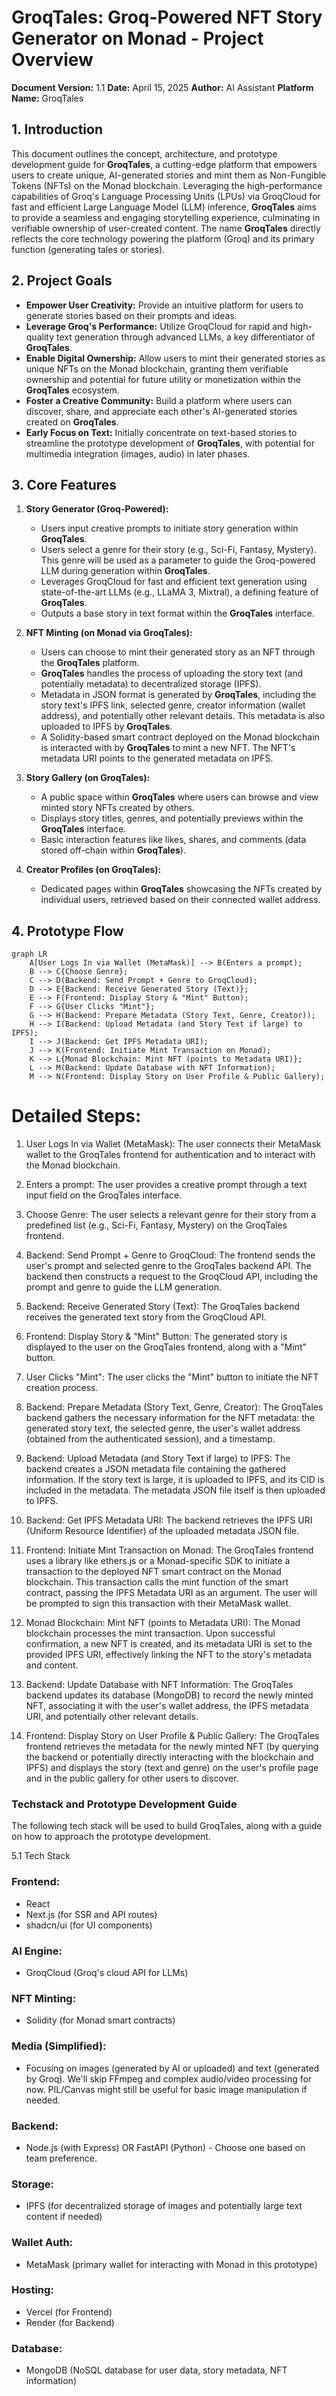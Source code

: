 # GroqTales: Groq-Powered NFT Story Generator on Monad - Project Overview

**Document Version:** 1.1
**Date:** April 15, 2025
**Author:** AI Assistant
**Platform Name:** GroqTales

## 1. Introduction

This document outlines the concept, architecture, and prototype development guide for **GroqTales**, a cutting-edge platform that empowers users to create unique, AI-generated stories and mint them as Non-Fungible Tokens (NFTs) on the Monad blockchain. Leveraging the high-performance capabilities of Groq's Language Processing Units (LPUs) via GroqCloud for fast and efficient Large Language Model (LLM) inference, **GroqTales** aims to provide a seamless and engaging storytelling experience, culminating in verifiable ownership of user-created content. The name **GroqTales** directly reflects the core technology powering the platform (Groq) and its primary function (generating tales or stories).

## 2. Project Goals

* **Empower User Creativity:** Provide an intuitive platform for users to generate stories based on their prompts and ideas.
* **Leverage Groq's Performance:** Utilize GroqCloud for rapid and high-quality text generation through advanced LLMs, a key differentiator of **GroqTales**.
* **Enable Digital Ownership:** Allow users to mint their generated stories as unique NFTs on the Monad blockchain, granting them verifiable ownership and potential for future utility or monetization within the **GroqTales** ecosystem.
* **Foster a Creative Community:** Build a platform where users can discover, share, and appreciate each other's AI-generated stories created on **GroqTales**.
* **Early Focus on Text:** Initially concentrate on text-based stories to streamline the prototype development of **GroqTales**, with potential for multimedia integration (images, audio) in later phases.

## 3. Core Features

1.  **Story Generator (Groq-Powered):**
    * Users input creative prompts to initiate story generation within **GroqTales**.
    * Users select a genre for their story (e.g., Sci-Fi, Fantasy, Mystery). This genre will be used as a parameter to guide the Groq-powered LLM during generation within **GroqTales**.
    * Leverages GroqCloud for fast and efficient text generation using state-of-the-art LLMs (e.g., LLaMA 3, Mixtral), a defining feature of **GroqTales**.
    * Outputs a base story in text format within the **GroqTales** interface.

2.  **NFT Minting (on Monad via GroqTales):**
    * Users can choose to mint their generated story as an NFT through the **GroqTales** platform.
    * **GroqTales** handles the process of uploading the story text (and potentially metadata) to decentralized storage (IPFS).
    * Metadata in JSON format is generated by **GroqTales**, including the story text's IPFS link, selected genre, creator information (wallet address), and potentially other relevant details. This metadata is also uploaded to IPFS by **GroqTales**.
    * A Solidity-based smart contract deployed on the Monad blockchain is interacted with by **GroqTales** to mint a new NFT. The NFT's metadata URI points to the generated metadata on IPFS.

3.  **Story Gallery (on GroqTales):**
    * A public space within **GroqTales** where users can browse and view minted story NFTs created by others.
    * Displays story titles, genres, and potentially previews within the **GroqTales** interface.
    * Basic interaction features like likes, shares, and comments (data stored off-chain within **GroqTales**).

4.  **Creator Profiles (on GroqTales):**
    * Dedicated pages within **GroqTales** showcasing the NFTs created by individual users, retrieved based on their connected wallet address.

## 4. Prototype Flow

```mermaid
graph LR
    A[User Logs In via Wallet (MetaMask)] --> B(Enters a prompt);
    B --> C{Choose Genre};
    C --> D(Backend: Send Prompt + Genre to GroqCloud);
    D --> E{Backend: Receive Generated Story (Text)};
    E --> F(Frontend: Display Story & "Mint" Button);
    F --> G{User Clicks "Mint"};
    G --> H(Backend: Prepare Metadata (Story Text, Genre, Creator));
    H --> I(Backend: Upload Metadata (and Story Text if large) to IPFS);
    I --> J(Backend: Get IPFS Metadata URI);
    J --> K(Frontend: Initiate Mint Transaction on Monad);
    K --> L{Monad Blockchain: Mint NFT (points to Metadata URI)};
    L --> M(Backend: Update Database with NFT Information);
    M --> N(Frontend: Display Story on User Profile & Public Gallery);
```

# Detailed Steps:

1. User Logs In via Wallet (MetaMask): The user connects their MetaMask wallet to the GroqTales frontend for authentication and to interact with the Monad blockchain.

2. Enters a prompt: The user provides a creative prompt through a text input field on the GroqTales interface.

3. Choose Genre: The user selects a relevant genre for their story from a predefined list (e.g., Sci-Fi, Fantasy, Mystery) on the GroqTales frontend.

4. Backend: Send Prompt + Genre to GroqCloud: The frontend sends the user's prompt and selected genre to the GroqTales backend API. The backend then constructs a request to the GroqCloud API, including the prompt and genre to guide the LLM generation.

5. Backend: Receive Generated Story (Text): The GroqTales backend receives the generated text story from the GroqCloud API.

6. Frontend: Display Story & "Mint" Button: The generated story is displayed to the user on the GroqTales frontend, along with a "Mint" button.

7. User Clicks "Mint": The user clicks the "Mint" button to initiate the NFT creation process.

8. Backend: Prepare Metadata (Story Text, Genre, Creator): The GroqTales backend gathers the necessary information for the NFT metadata: the generated story text, the selected genre, the user's wallet address (obtained from the authenticated session), and a timestamp.

9. Backend: Upload Metadata (and Story Text if large) to IPFS: The backend creates a JSON metadata file containing the gathered information. If the story text is large, it is uploaded to IPFS, and its CID is included in the metadata. The metadata JSON file itself is then uploaded to IPFS.

10. Backend: Get IPFS Metadata URI: The backend retrieves the IPFS URI (Uniform Resource Identifier) of the uploaded metadata JSON file.

11. Frontend: Initiate Mint Transaction on Monad: The GroqTales frontend uses a library like ethers.js or a Monad-specific SDK to initiate a transaction to the deployed NFT smart contract on the Monad blockchain. This transaction calls the mint function of the smart contract, passing the IPFS Metadata URI as an argument. The user will be prompted to sign this transaction with their MetaMask wallet.

12. Monad Blockchain: Mint NFT (points to Metadata URI): The Monad blockchain processes the mint transaction. Upon successful confirmation, a new NFT is created, and its metadata URI is set to the provided IPFS URI, effectively linking the NFT to the story's metadata and content.

13. Backend: Update Database with NFT Information: The GroqTales backend updates its database (MongoDB) to record the newly minted NFT, associating it with the user's wallet address, the IPFS metadata URI, and potentially other relevant details.

14. Frontend: Display Story on User Profile & Public Gallery: The GroqTales frontend retrieves the metadata for the newly minted NFT (by querying the backend or potentially directly interacting with the blockchain and IPFS) and displays the story (text and genre) on the user's profile page and in the public gallery for other users to discover.


### Techstack and Prototype Development Guide

The following tech stack will be used to build GroqTales, along with a guide on how to approach the prototype development.

5.1 Tech Stack


### Frontend:
- React
- Next.js (for SSR and API routes)
- shadcn/ui (for UI components)

### AI Engine:
- GroqCloud (Groq's cloud API for LLMs)

### NFT Minting:
- Solidity (for Monad smart contracts)

### Media (Simplified):
- Focusing on images (generated by AI or uploaded) and text (generated by Groq). We'll skip FFmpeg and complex audio/video processing for now. PIL/Canvas might still be useful for basic image manipulation if needed.

### Backend:
- Node.js (with Express) OR FastAPI (Python) - Choose one based on team preference.

### Storage:
- IPFS (for decentralized storage of images and potentially large text content if needed)

### Wallet Auth:
- MetaMask (primary wallet for interacting with Monad in this prototype)

### Hosting:
- Vercel (for Frontend)
- Render (for Backend)

### Database:
- MongoDB (NoSQL database for user data, story metadata, NFT information)
